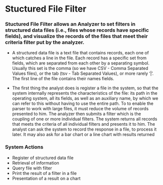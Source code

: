 # Stuctured File Filter

### Stuctured File Filter allows an Analyzer to set filters in structured data files (i.e., files whose records have specific fields), and visualize the records of the files that meet their criteria filter put by the analyzer.

- A structured data file is a text file that contains records, each one of which catches a line in the file. Each record has a specific set from fields, which are separated from each other by a separating symbol. Usually this set is the comma (so we have CSV - Comma Separated Values files), or the tab (tsv - Tab Separated Values), or more rarely ‘|’. The first line of the file contains their names fields.

- The first thing the analyst does is register a file in the system, so that the system internally represents the characteristics of the file: its path in the operating system, all its fields, as well as an auxiliary name, by which we can refer to this without having to use the entire path. To to enable the parser to work with large files, it must reduce the volume of records presented to him. The analyzer then submits a filter which is the coupling of one or more individual filters. The system returns all records that meets the criteria of all individual filters and presents it to him. The analyst can ask the system to record the response in a file, to process it later. It may also ask for a bar chart or a line chart with results returned

### System Actions

- Register of structured data file
- Retrieval of information
- Query file with filter
- Print the result of a filter in a file
- Presentation of a result on a chart
